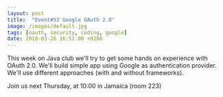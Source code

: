```yaml
---
layout: post
title:  "Event#53 Google OAuth 2.0"
image: /images/default.jpg
tags: [oauth, security, coding, google]
date: 2018-03-26 16:51:00 +0200
---
```


This week on Java club
we'll try to get some hands on experience with OAuth 2.0. We'll build simple app using Google as authentication provider. We'll use different approaches (with and without frameworks). []()

Join us next Thursday, at 10:00 in Jamaica (room 223)


